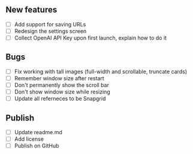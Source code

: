 ## New features
- [ ] Add support for saving URLs
- [ ] Redesign the settings screen
- [ ] Collect OpenAI API Key upon first launch, explain how to do it

## Bugs
- [ ] Fix working with tall images (full-width and scrollable, truncate cards)
- [ ] Remember window size after restart
- [ ] Don't permanently show the scroll bar
- [ ] Don't show window size while resizing
- [ ] Update all referneces to be Snapgrid

## Publish
- [ ] Update readme.md
- [ ] Add license
- [ ] Publish on GitHub
